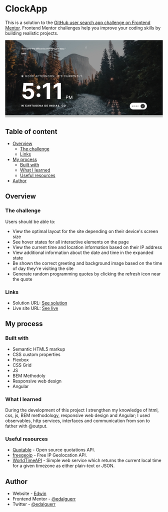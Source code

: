 # ClockApp

This is a solution to the [GitHub user search app challenge on Frontend Mentor](https://www.frontendmentor.io/challenges/github-user-search-app-Q09YOgaH6). Frontend Mentor challenges help you improve your coding skills by building realistic projects.

![Design previwe for the ClockApp](./src/screenshot.png)

## Table of content

- [Overview](#overview)
  - [The challenge](#the-challenge)
  - [Links](#links)
- [My process](#my-process)
  - [Built with](#built-with)
  - [What I learned](#what-i-learned)
  - [Useful resources](#useful-resources)
- [Author](#author)

## Overview

### The challenge

Users should be able to:

- View the optimal layout for the site depending on their device's screen size
- See hover states for all interactive elements on the page
- View the current time and location information based on their IP address
- View additional information about the date and time in the expanded state
- Be shown the correct greeting and background image based on the time of day they're visiting the site
- Generate random programming quotes by clicking the refresh icon near the quote

### Links

- Solution URL: [See solution](https://github.com/edalguerr/Clock-app)
- Live site URL: [See live](https://edalguerr.github.io/Clock-app/)

## My process

### Built with

- Semantic HTML5 markup
- CSS custom properties
- Flexbox
- CSS Grid
- JS
- BEM Methodoly
- Responsive web design
- Angular

### What I learned

During the development of this project I strengthen my knowledge of html, css, js, BEM methodology, responsive web design and Angular; I used observables, http services, interfaces and communication from son to father with @output.

### Useful resources

- [Quotable](https://api.quotable.io/) - Open source quotations API.
- [freegeoip](https://freegeoip.app/) - Free IP Geolocation API. 
- [WorldTimeAPI](https://worldtimeapi.org/api) - Simple web service which returns the current local time for a given timezone as either plain-text or JSON.

## Author

- Website - [Edwin](https://edalguerr.github.io/)
- Frontend Mentor - [@edalguerr](https://www.frontendmentor.io/profile/edalguerr)
- Twitter - [@edalguerr](https://www.twitter.com/@edalguerr)
